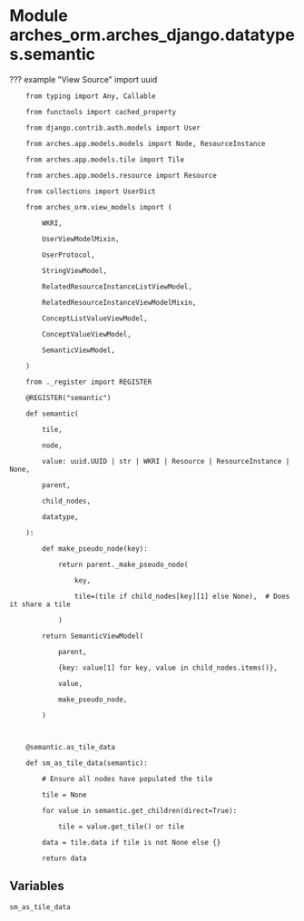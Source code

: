 # Module arches_orm.arches_django.datatypes.semantic

??? example "View Source"
        import uuid

        from typing import Any, Callable

        from functools import cached_property

        from django.contrib.auth.models import User

        from arches.app.models.models import Node, ResourceInstance

        from arches.app.models.tile import Tile

        from arches.app.models.resource import Resource

        from collections import UserDict

        from arches_orm.view_models import (

            WKRI,

            UserViewModelMixin,

            UserProtocol,

            StringViewModel,

            RelatedResourceInstanceListViewModel,

            RelatedResourceInstanceViewModelMixin,

            ConceptListValueViewModel,

            ConceptValueViewModel,

            SemanticViewModel,

        )

        from ._register import REGISTER

        @REGISTER("semantic")

        def semantic(

            tile,

            node,

            value: uuid.UUID | str | WKRI | Resource | ResourceInstance | None,

            parent,

            child_nodes,

            datatype,

        ):

            def make_pseudo_node(key):

                return parent._make_pseudo_node(

                    key,

                    tile=(tile if child_nodes[key][1] else None),  # Does it share a tile

                )

            return SemanticViewModel(

                parent,

                {key: value[1] for key, value in child_nodes.items()},

                value,

                make_pseudo_node,

            )

        

        @semantic.as_tile_data

        def sm_as_tile_data(semantic):

            # Ensure all nodes have populated the tile

            tile = None

            for value in semantic.get_children(direct=True):

                tile = value.get_tile() or tile

            data = tile.data if tile is not None else {}

            return data

## Variables

```python3
sm_as_tile_data
```